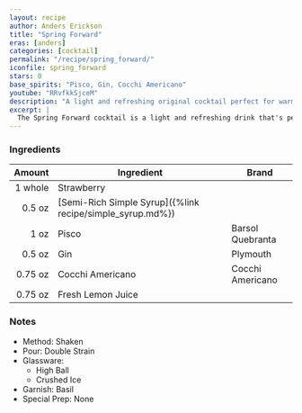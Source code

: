 ```yaml
---
layout: recipe
author: Anders Erickson
title: "Spring Forward"
eras: [anders]
categories: [cocktail]
permalink: "/recipe/spring_forward/"
iconfile: spring_forward
stars: 0
base_spirits: "Pisco, Gin, Cocchi Americano"
youtube: "RRvfkkSjceM"
description: "A light and refreshing original cocktail perfect for warmer months, featuring a unique combination of pisco, gin, and Cocchi Americano."
excerpt: |
  The Spring Forward cocktail is a light and refreshing drink that's perfect for the warmer months.
---
```


### Ingredients

|  Amount | Ingredient                                                | Brand            |
| ------: | --------------------------------------------------------- | ---------------- |
| 1 whole | Strawberry                                                |
|  0.5 oz | [Semi-Rich Simple Syrup]({%link recipe/simple_syrup.md%}) |
|    1 oz | Pisco                                                     | Barsol Quebranta |
|  0.5 oz | Gin                                                       | Plymouth         |
| 0.75 oz | Cocchi Americano                                          | Cocchi Americano |
| 0.75 oz | Fresh Lemon Juice                                         |

### Notes

- Method: Shaken
- Pour: Double Strain
- Glassware:
  - High Ball
  - Crushed Ice
- Garnish: Basil
- Special Prep: None
